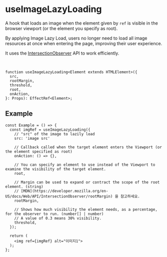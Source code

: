# useImageLazyLoading

A hook that loads an image when the element given by `ref` is visible in the browser viewport (or the element you specify as root).

By applying Image Lazy Load, users no longer need to load all image resources at once when entering the page, improving their user experience.

It uses the [IntersectionObserver](https://developer.mozilla.org/ko/docs/Web/API/Intersection_Observer_API) API to work efficiently.

<br />

```tsx
function useImageLazyLoading<Element extends HTMLElement>({
  src,
  rootMargin,
  threshold,
  root,
  onAction,
}: Props): EffectRef<Element>;
```

## Example

```tsx
const Example = () => {
  const imgRef = useImageLazyLoading({
    // "src" of the image to lazily load
    src: 'image src'

    // Callback called when the target element enters the Viewport (or the element specified as root)
    onAction: () => {},

    // You can specify an element to use instead of the Viewport to examine the visibility of the target element.
    root,

    // Margin can be used to expand or contract the scope of the root element. (string)
    // [MDN](https://developer.mozilla.org/en-US/docs/Web/API/IntersectionObserver/rootMargin) 을 참고하세요.
    rootMargin,

    // Shows how much visibility the element needs, as a percentage, for the observer to run. (number[] | number)
    // A value of 0.3 means 30% visibility.
    threshold,
  });

  return (
    <img ref={imgRef} alt="이미지1">
  );
};
```
